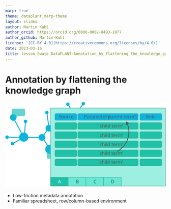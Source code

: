 ```yaml
---
marp: true
theme: dataplant_marp-theme
layout: slides
author: Martin Kuhl
author_orcid: https://orcid.org/0000-0002-8493-1077
author_github: Martin-Kuhl
license: '[CC-BY 4.0](https://creativecommons.org/licenses/by/4.0/)'
date: 2023-03-16
title: lesson_Swate_DataPLANT-Annotation_by_flattening_the_knowledge_graph
---
```


# Annotation by flattening the knowledge graph

![w:800](./../../img/Swate_ParentChildTerm.svg)

- Low-friction metadata annotation
- Familiar spreadsheet, row/column-based environment
